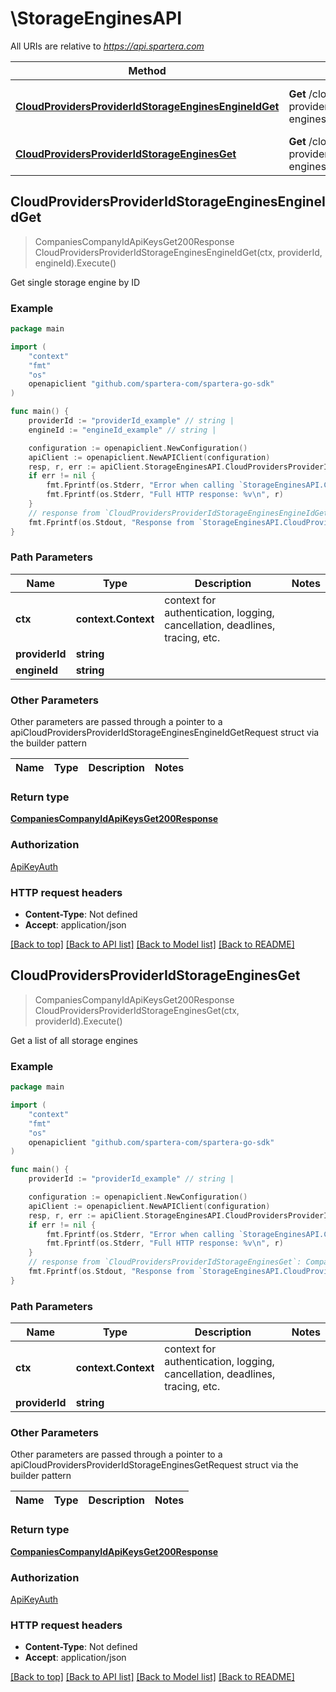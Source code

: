 # \StorageEnginesAPI

All URIs are relative to *https://api.spartera.com*

Method | HTTP request | Description
------------- | ------------- | -------------
[**CloudProvidersProviderIdStorageEnginesEngineIdGet**](StorageEnginesAPI.md#CloudProvidersProviderIdStorageEnginesEngineIdGet) | **Get** /cloud-providers/{provider_id}/storage-engines/{engine_id} | Get single storage engine by ID
[**CloudProvidersProviderIdStorageEnginesGet**](StorageEnginesAPI.md#CloudProvidersProviderIdStorageEnginesGet) | **Get** /cloud-providers/{provider_id}/storage-engines | Get a list of all storage engines



## CloudProvidersProviderIdStorageEnginesEngineIdGet

> CompaniesCompanyIdApiKeysGet200Response CloudProvidersProviderIdStorageEnginesEngineIdGet(ctx, providerId, engineId).Execute()

Get single storage engine by ID

### Example

```go
package main

import (
	"context"
	"fmt"
	"os"
	openapiclient "github.com/spartera-com/spartera-go-sdk"
)

func main() {
	providerId := "providerId_example" // string | 
	engineId := "engineId_example" // string | 

	configuration := openapiclient.NewConfiguration()
	apiClient := openapiclient.NewAPIClient(configuration)
	resp, r, err := apiClient.StorageEnginesAPI.CloudProvidersProviderIdStorageEnginesEngineIdGet(context.Background(), providerId, engineId).Execute()
	if err != nil {
		fmt.Fprintf(os.Stderr, "Error when calling `StorageEnginesAPI.CloudProvidersProviderIdStorageEnginesEngineIdGet``: %v\n", err)
		fmt.Fprintf(os.Stderr, "Full HTTP response: %v\n", r)
	}
	// response from `CloudProvidersProviderIdStorageEnginesEngineIdGet`: CompaniesCompanyIdApiKeysGet200Response
	fmt.Fprintf(os.Stdout, "Response from `StorageEnginesAPI.CloudProvidersProviderIdStorageEnginesEngineIdGet`: %v\n", resp)
}
```

### Path Parameters


Name | Type | Description  | Notes
------------- | ------------- | ------------- | -------------
**ctx** | **context.Context** | context for authentication, logging, cancellation, deadlines, tracing, etc.
**providerId** | **string** |  | 
**engineId** | **string** |  | 

### Other Parameters

Other parameters are passed through a pointer to a apiCloudProvidersProviderIdStorageEnginesEngineIdGetRequest struct via the builder pattern


Name | Type | Description  | Notes
------------- | ------------- | ------------- | -------------



### Return type

[**CompaniesCompanyIdApiKeysGet200Response**](CompaniesCompanyIdApiKeysGet200Response.md)

### Authorization

[ApiKeyAuth](../README.md#ApiKeyAuth)

### HTTP request headers

- **Content-Type**: Not defined
- **Accept**: application/json

[[Back to top]](#) [[Back to API list]](../README.md#documentation-for-api-endpoints)
[[Back to Model list]](../README.md#documentation-for-models)
[[Back to README]](../README.md)


## CloudProvidersProviderIdStorageEnginesGet

> CompaniesCompanyIdApiKeysGet200Response CloudProvidersProviderIdStorageEnginesGet(ctx, providerId).Execute()

Get a list of all storage engines

### Example

```go
package main

import (
	"context"
	"fmt"
	"os"
	openapiclient "github.com/spartera-com/spartera-go-sdk"
)

func main() {
	providerId := "providerId_example" // string | 

	configuration := openapiclient.NewConfiguration()
	apiClient := openapiclient.NewAPIClient(configuration)
	resp, r, err := apiClient.StorageEnginesAPI.CloudProvidersProviderIdStorageEnginesGet(context.Background(), providerId).Execute()
	if err != nil {
		fmt.Fprintf(os.Stderr, "Error when calling `StorageEnginesAPI.CloudProvidersProviderIdStorageEnginesGet``: %v\n", err)
		fmt.Fprintf(os.Stderr, "Full HTTP response: %v\n", r)
	}
	// response from `CloudProvidersProviderIdStorageEnginesGet`: CompaniesCompanyIdApiKeysGet200Response
	fmt.Fprintf(os.Stdout, "Response from `StorageEnginesAPI.CloudProvidersProviderIdStorageEnginesGet`: %v\n", resp)
}
```

### Path Parameters


Name | Type | Description  | Notes
------------- | ------------- | ------------- | -------------
**ctx** | **context.Context** | context for authentication, logging, cancellation, deadlines, tracing, etc.
**providerId** | **string** |  | 

### Other Parameters

Other parameters are passed through a pointer to a apiCloudProvidersProviderIdStorageEnginesGetRequest struct via the builder pattern


Name | Type | Description  | Notes
------------- | ------------- | ------------- | -------------


### Return type

[**CompaniesCompanyIdApiKeysGet200Response**](CompaniesCompanyIdApiKeysGet200Response.md)

### Authorization

[ApiKeyAuth](../README.md#ApiKeyAuth)

### HTTP request headers

- **Content-Type**: Not defined
- **Accept**: application/json

[[Back to top]](#) [[Back to API list]](../README.md#documentation-for-api-endpoints)
[[Back to Model list]](../README.md#documentation-for-models)
[[Back to README]](../README.md)

